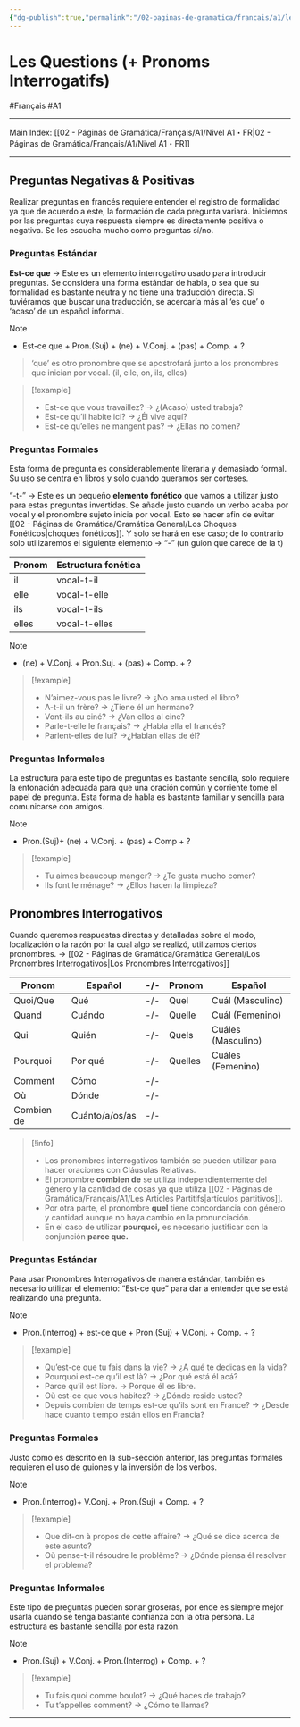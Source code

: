 ```yaml
---
{"dg-publish":true,"permalink":"/02-paginas-de-gramatica/francais/a1/les-questions-pronoms-interrogatifs/"}
---
```


# Les Questions (+ Pronoms Interrogatifs)
#Français #A1
___
Main Index: [[02 - Páginas de Gramática/Français/A1/Nivel A1・FR\|02 - Páginas de Gramática/Français/A1/Nivel A1・FR]]
___
## Preguntas Negativas & Positivas
Realizar preguntas en francés requiere entender el registro de formalidad ya que de acuerdo a este, la formación de cada pregunta variará. Iniciemos por las preguntas cuya respuesta siempre es directamente positiva o negativa. Se les escucha mucho como preguntas sí/no.

### Preguntas Estándar
**Est-ce que** → Este es un elemento interrogativo usado para introducir preguntas. Se considera una forma estándar de habla, o sea que su formalidad es bastante neutra y no tiene una traducción directa.
Si tuviéramos que buscar una traducción, se acercaría más al ‘es que’ o ‘acaso’ de un español informal.


> [!NOTE] 
> - Est-ce que + Pron.(Suj) + (ne) + V.Conj. + (pas) + Comp. + ?

>‘que’ es otro pronombre que se apostrofará junto a los pronombres que inician por vocal. (il, elle, on, ils, elles)


> [!example] 
> - Est-ce que vous travaillez? → ¿(Acaso) usted trabaja?
> - Est-ce qu’il habite ici? → ¿Él vive aquí?
> - Est-ce qu’elles ne mangent pas? → ¿Ellas no comen?
### Preguntas Formales
Esta forma de pregunta es considerablemente literaria y demasiado formal. Su uso se centra en libros y solo cuando queramos ser corteses.

“-t-” → Este es un pequeño **elemento fonético** que vamos a utilizar justo para estas preguntas invertidas. Se añade justo cuando un verbo acaba por vocal y el pronombre sujeto inicia por vocal. Esto se hacer afin de evitar [[02 - Páginas de Gramática/Gramática General/Los Choques Fonéticos\|choques fonéticos]]. Y solo se hará en ese caso; de lo contrario solo utilizaremos el siguiente elemento → “-” (un guion que carece de la **t**)

| Pronom | Estructura fonética |
| ------ | ------------------- |
| il     | vocal-t-il          |
| elle   | vocal-t-elle        |
| ils    | vocal-t-ils         |
| elles  | vocal-t-elles       |

> [!NOTE] 
> - (ne) + V.Conj. + Pron.Suj. + (pas) + Comp. + ?

> [!example] 
> - N’aimez-vous pas le livre? → ¿No ama usted el libro?
> - A-t-il un frère? → ¿Tiene él un hermano?
> - Vont-ils au ciné? → ¿Van ellos al cine?
> - Parle-t-elle le français? → ¿Habla ella el francés?
> - Parlent-elles de lui? →¿Hablan ellas de él?
### Preguntas Informales
La estructura para este tipo de preguntas es bastante sencilla, solo requiere la entonación adecuada para que una oración común y corriente tome el papel de pregunta. Esta forma de habla es bastante familiar y sencilla para comunicarse con amigos.

> [!NOTE] 
> - Pron.(Suj)+ (ne) + V.Conj. + (pas) + Comp + ?

> [!example] 
> - Tu aimes beaucoup manger? → ¿Te gusta mucho comer?
> - Ils font le ménage? → ¿Ellos hacen la limpieza?

## Pronombres Interrogativos
Cuando queremos respuestas directas y detalladas sobre el modo, localización o la razón por la cual algo se realizó, utilizamos ciertos pronombres. → [[02 - Páginas de Gramática/Gramática General/Los Pronombres Interrogativos\|Los Pronombres Interrogativos]]

| Pronom     | Español        | -/- | Pronom  | Español            |
| ---------- | -------------- | --- | ------- | ------------------ |
| Quoi/Que   | Qué            | -/- | Quel    | Cuál (Masculino)   |
| Quand      | Cuándo         | -/- | Quelle  | Cuál (Femenino)    |
| Qui        | Quién          | -/- | Quels   | Cuáles (Masculino) |
| Pourquoi   | Por qué        | -/- | Quelles | Cuáles (Femenino)  |
| Comment    | Cómo           | -/- |         |                    |
| Où         | Dónde          | -/- |         |                    |
| Combien de | Cuánto/a/os/as | -/- |         |                    |

> [!info] 
> - Los pronombres interrogativos también se pueden utilizar para hacer oraciones con Cláusulas Relativas.
> - El pronombre **combien de** se utiliza independientemente del género y la cantidad de cosas ya que utiliza [[02 - Páginas de Gramática/Français/A1/Les Articles Partitifs\|artículos partitivos]].
> - Por otra parte, el pronombre **quel** tiene concordancia con género y cantidad aunque no haya cambio en la pronunciación.
> - En el caso de utilizar **pourquoi,** es necesario justificar con la conjunción **parce que.**
### Preguntas Estándar 
Para usar Pronombres Interrogativos de manera estándar, también es necesario utilizar el elemento: “Est-ce que” para dar a entender que se está realizando una pregunta.

> [!NOTE] 
> - Pron.(Interrog) + est-ce que + Pron.(Suj) + V.Conj. + Comp. + ?

> [!example] 
> - Qu’est-ce que tu fais dans la vie? → ¿A qué te dedicas en la vida?
> - Pourquoi est-ce qu’il est là? → ¿Por qué está él acá?
> - Parce qu’il est libre. → Porque él es libre.
> - Où est-ce que vous habitez? → ¿Dónde reside usted?
> - Depuis combien de temps est-ce qu’ils sont en France? → ¿Desde hace cuanto tiempo están ellos en Francia?
### Preguntas Formales
Justo como es descrito en la sub-sección anterior, las preguntas formales requieren el uso de guiones y la inversión de los verbos.

> [!NOTE] 
> - Pron.(Interrog)+ V.Conj. + Pron.(Suj) + Comp. + ?

> [!example] 
> - Que dit-on à propos de cette affaire? → ¿Qué se dice acerca de este asunto?
> - Où pense-t-il résoudre le problème? → ¿Dónde piensa él resolver el problema?

### Preguntas Informales
Este tipo de preguntas pueden sonar groseras, por ende es siempre mejor usarla cuando se tenga bastante confianza con la otra persona. La estructura es bastante sencilla por esta razón.

> [!NOTE] 
> - Pron.(Suj) + V.Conj. + Pron.(Interrog) + Comp. + ?

> [!example] 
> - Tu fais quoi comme boulot? → ¿Qué haces de trabajo?
> - Tu t’appelles comment? → ¿Cómo te llamas?

___
